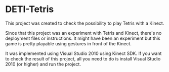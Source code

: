 DETI-Tetris
===========
This project was created to check the possibility to play Tetris with a Kinect.

Since that this project was an experiment with Tetris and Kinect, there's no deployment files or instructions.
It might have been an experiment but this game is pretty playable using gestures in front of the Kinect.

It was implemented using Visual Studio 2010 using Kinect SDK.
If you want to check the result of this project, all you need to do is install Visual Studio 2010 (or higher) and run the project.

